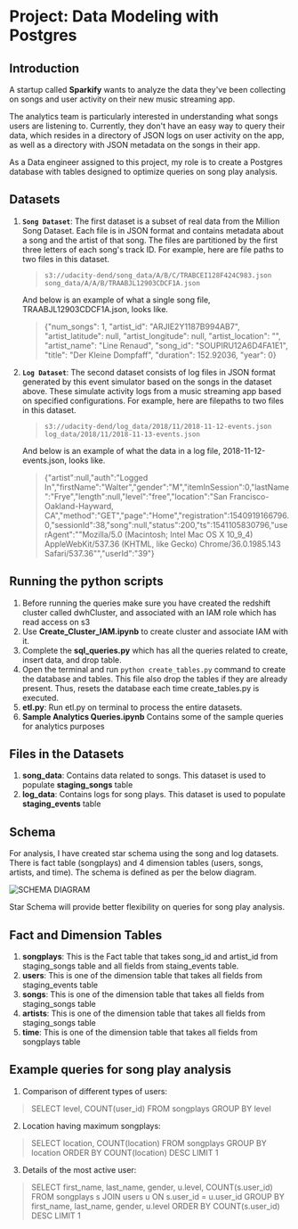 # Project: Data Modeling with Postgres

## Introduction
A startup called **Sparkify** wants to analyze the data they've been collecting on songs and user activity on their new music streaming app. 

The analytics team is particularly interested in understanding what songs users are listening to. Currently, they don't have an easy way to query their data, which resides in a directory of JSON logs on user activity on the app, as well as a directory with JSON metadata on the songs in their app.

As a Data engineer assigned to this project, my role is to create a Postgres database with tables designed to optimize queries on song play analysis.

## Datasets
1. **`Song Dataset`**: The first dataset is a subset of real data from the Million Song Dataset. Each file is in JSON format and contains metadata about a song and the artist of that song. The files are partitioned by the first three letters of each song's track ID. For example, here are file paths to two files in this dataset.   
     >`s3://udacity-dend/song_data/A/B/C/TRABCEI128F424C983.json
song_data/A/A/B/TRAABJL12903CDCF1A.json`

    And below is an example of what a single song file, TRAABJL12903CDCF1A.json, looks like.
   > {"num_songs": 1, "artist_id": "ARJIE2Y1187B994AB7", "artist_latitude": null, "artist_longitude": null, "artist_location": "", "artist_name": "Line Renaud", "song_id": "SOUPIRU12A6D4FA1E1", "title": "Der Kleine Dompfaff", "duration": 152.92036, "year": 0}


2. **`Log Dataset`**: The second dataset consists of log files in JSON format generated by this event simulator based on the songs in the dataset above. These simulate activity logs from a music streaming app based on specified configurations. For example, here are filepaths to two files in this dataset.
    > `s3://udacity-dend/log_data/2018/11/2018-11-12-events.json
log_data/2018/11/2018-11-13-events.json`
    
    And below is an example of what the data in a log file, 2018-11-12-events.json, looks like.
   > {"artist":null,"auth":"Logged In","firstName":"Walter","gender":"M","itemInSession":0,"lastName":"Frye","length":null,"level":"free","location":"San Francisco-Oakland-Hayward, CA","method":"GET","page":"Home","registration":1540919166796.0,"sessionId":38,"song":null,"status":200,"ts":1541105830796,"userAgent":"\"Mozilla\/5.0 (Macintosh; Intel Mac OS X 10_9_4) AppleWebKit\/537.36 (KHTML, like Gecko) Chrome\/36.0.1985.143 Safari\/537.36\"","userId":"39"} 
   

   
   
## Running the python scripts

1. Before running the queries make sure you have created the redshift cluster called dwhCluster, and associated with an IAM role which has read access on s3
2. Use **Create_Cluster_IAM.ipynb** to create cluster and associate IAM with it.
3. Complete the **sql_queries.py** which has all the queries related to create, insert data, and drop table.
4. Open the terminal and run `python create_tables.py` command to create the database and tables. This file also drop the tables if they are already present. Thus, resets the database each time create_tables.py is executed.
5. **etl.py**: Run etl.py on terminal to process the entire datasets.
6. **Sample Analytics Queries.ipynb** Contains some of the sample queries for analytics purposes

## Files in the Datasets
1. **song_data**: Contains data related to songs. This dataset is used to populate **staging_songs** table
2. **log_data**: Contains logs for song plays. This dataset is used to populate **staging_events** table


## Schema

For analysis, I have created star schema using the song and log datasets. There is fact table (songplays) and 4 dimension tables (users, songs, artists, and time). The schema is defined as per the below diagram.
     
![SCHEMA DIAGRAM](Sparkify_Schema.jpg)

Star Schema will provide better flexibility on queries for song play analysis.

## Fact and Dimension Tables
1. **songplays**: This is the Fact table that takes song_id and artist_id from staging_songs table and all fields from staing_events table.
2. **users**: This is one of the dimension table that takes all fields from staging_events table
3. **songs**: This is one of the dimension table that takes all fields from staging_songs table
4. **artists**: This is one of the dimension table that takes all fields from staging_songs table
5. **time**: This is one of the dimension table that takes all fields from songplays table


## Example queries for song play analysis
1. Comparison of different types of users: 
> SELECT level, COUNT(user_id) FROM songplays GROUP BY level
2. Location having maximum songplays: 
> SELECT location, COUNT(location) FROM songplays GROUP BY location ORDER BY COUNT(location) DESC LIMIT 1
3. Details of the most active user: 
> SELECT first_name, last_name, gender, u.level, COUNT(s.user_id) FROM songplays s JOIN users u ON s.user_id = u.user_id GROUP BY first_name, last_name, gender, u.level ORDER BY COUNT(s.user_id) DESC LIMIT 1


